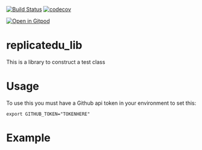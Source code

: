 [![Build Status](https://travis-ci.org/replicatedu/replicatedu_lib.svg?branch=master)](https://travis-ci.org/replicatedu/replicatedu_lib) [![codecov](https://codecov.io/gh/replicatedu/replicatedu_lib/branch/master/graph/badge.svg)](https://codecov.io/gh/replicatedu/replicatedu_lib)

[![Open in Gitpod](http://gitpod.io/button/open-in-gitpod.svg)](https://gitpod.io#https://github.com/replicatedu/replicatedu_lib/)

# replicatedu_lib
This is a library to construct a test class 

# Usage
To use this you must have a Github api token in your environment to set this: 
```
export GITHUB_TOKEN="TOKENHERE"
```

# Example

